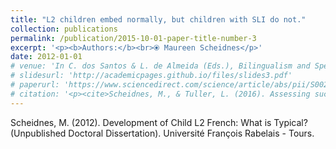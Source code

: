 ```yaml
---
title: "L2 children embed normally, but children with SLI do not."
collection: publications
permalink: /publication/2015-10-01-paper-title-number-3
excerpt: '<p><b>Authors:</b><br>⦿ Maureen Scheidnes</p>'
date: 2012-01-01
# venue: 'In C. dos Santos & L. de Almeida (Eds.), Bilingualism and Specific Language Impairment: Selected Proceedings of Bi-SLI 2015'
# slidesurl: 'http://academicpages.github.io/files/slides3.pdf'
# paperurl: 'https://www.sciencedirect.com/science/article/abs/pii/S0021992416301381?via%3Dihub'
# citation: '<p><cite>Scheidnes, M., & Tuller, L. (2016). Assessing successive bilinguals in two languages: A longitudinal look at English-speaking children in France. Journal of Communication Disorders, 64, 45–61. 10.1016/j.jcomdis.2016.10.001</cite></p>'
---
```


Scheidnes, M. (2012). Development of Child L2 French: What is Typical? (Unpublished Doctoral Dissertation). Université François Rabelais - Tours.

